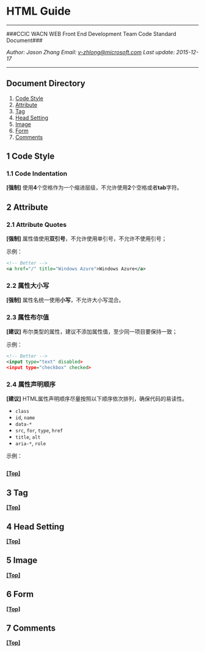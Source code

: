 HTML Guide
=====


- - -

###CCIC WACN WEB Front End Development Team Code Standard Document###

_Author: Jason Zhang_
_Email: [v-zhlong@microsoft.com](mailto:v-zhlong@microsoft.com)_
_Last update: 2015-12-17_

- - -

## Document Directory

1. [Code Style](#codeStyle)
2. [Attribute](#attribute)
3. [Tag](#tag)
4. [Head Setting](#headSetting)
5. [Image](#image)
6. [Form](#6)
7. [Comments](#7)

<a name="codeStyle"></a>
## 1 Code Style

### 1.1 Code Indentation
**[强制]** 使用**4**个空格作为一个缩进层级，不允许使用**2**个空格或者**tab**字符。

<a name="attribute"></a>
## 2 Attribute
### 2.1 Attribute Quotes
**[强制]** 属性值使用**双引号**，不允许使用单引号，不允许不使用引号；

示例：

```xml
<!-- Better -->
<a href="/" title="Windows Azure">Windows Azure</a>
```

### 2.2 属性大小写
**[强制]** 属性名统一使用**小写**，不允许大小写混合。

### 2.3 属性布尔值
**[建议]** 布尔类型的属性，建议不添加属性值，至少同一项目要保持一致；

示例：

```xml
<!-- Better -->
<input type="text" disabled>
<input type="checkbox" checked>
```

### 2.4 属性声明顺序
**[建议]** HTML属性声明顺序尽量按照以下顺序依次排列，确保代码的易读性。

* `class`
* `id`, `name`
* `data-*`
* `src`, `for`, `type`, `href`
* `title`, `alt`
* `aria-*`, `role`

示例：

```xml

```

**[[Top]](#)**

<a name="tag"></a>
## 3 Tag


**[[Top]](#)**

<a name="headSetting"></a>
## 4 Head Setting


**[[Top]](#)**

<a name="image"></a>
## 5 Image


**[[Top]](#)**

<a name="form"></a>
## 6 Form


**[[Top]](#)**

<a name="comments"></a>
## 7 Comments


**[[Top]](#)**